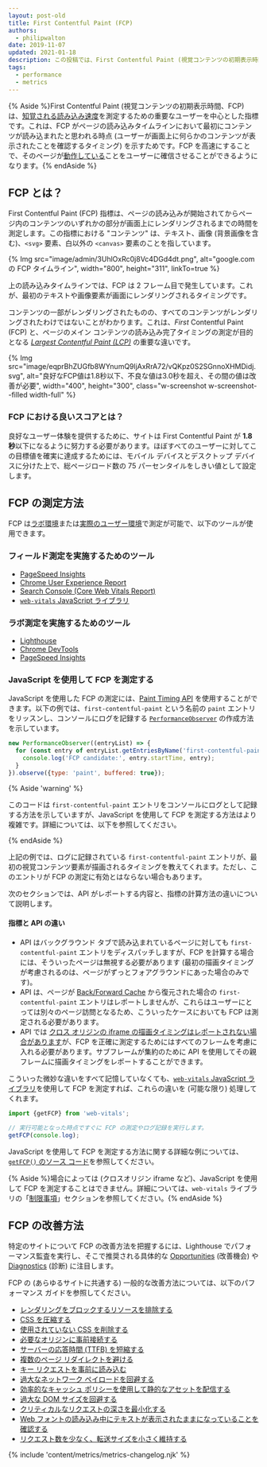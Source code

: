 ```yaml
---
layout: post-old
title: First Contentful Paint (FCP)
authors:
  - philipwalton
date: 2019-11-07
updated: 2021-01-18
description: この投稿では、First Contentful Paint (視覚コンテンツの初期表示時間、FCP) という指標について紹介し、その測定方法に関する説明を行います。
tags:
  - performance
  - metrics
---
```


{% Aside %}First Contentful Paint (視覚コンテンツの初期表示時間、FCP) は、[知覚される読み込み速度](/user-centric-performance-metrics/#types-of-metrics)を測定するための重要なユーザーを中心とした指標です。これは、FCP がページの読み込みタイムラインにおいて最初にコンテンツが読み込まれたと思われる時点 (ユーザーが画面上に何らかのコンテンツが表示されたことを確認するタイミング) を示すためです。FCP を高速にすることで、そのページが[動作している](/user-centric-performance-metrics/#questions)ことをユーザーに確信させることができるようになります。{% endAside %}

## FCP とは？

First Contentful Paint (FCP) 指標は、ページの読み込みが開始されてからページ内のコンテンツのいずれかの部分が画面上にレンダリングされるまでの時間を測定します。この指標における "コンテンツ" は、テキスト、画像 (背景画像を含む)、`<svg>` 要素、白以外の `<canvas>` 要素のことを指しています。

{% Img src="image/admin/3UhlOxRc0j8Vc4DGd4dt.png", alt="google.com の FCP タイムライン", width="800", height="311", linkTo=true %}

上の読み込みタイムラインでは、FCP は 2 フレーム目で発生しています。これが、最初のテキストや画像要素が画面にレンダリングされるタイミングです。

コンテンツの一部がレンダリングされたものの、すべてのコンテンツがレンダリングされたわけではないことがわかります。これは、*First* Contentful Paint (FCP) と、ページのメイン コンテンツの読み込み完了タイミングの測定が目的となる *[Largest Contentful Paint (LCP)](/lcp/)* の重要な違いです。

<picture>
  <source srcset="{{ "image/eqprBhZUGfb8WYnumQ9ljAxRrA72/V1mtKJenViYAhn05WxqR.svg" | imgix }}" media="(min-width: 640px)" width="400", height="100">
  {% Img src="image/eqprBhZUGfb8WYnumQ9ljAxRrA72/vQKpz0S2SGnnoXHMDidj.svg", alt="良好なFCP値は1.8秒以下、不良な値は3.0秒を超え、その間の値は改善が必要", width="400", height="300", class="w-screenshot w-screenshot--filled width-full" %}
</picture>

### FCP における良いスコアとは？

良好なユーザー体験を提供するために、サイトは First Contentful Paint が **1.8 秒**以下になるように努力する必要があります。ほぼすべてのユーザーに対してこの目標値を確実に達成するためには、モバイル デバイスとデスクトップ デバイスに分けた上で、総ページロード数の 75 パーセンタイルをしきい値として設定します。

## FCP の測定方法

FCP は[ラボ環境](/user-centric-performance-metrics/#in-the-lab)または[実際のユーザー環境](/user-centric-performance-metrics/#in-the-field)で測定が可能で、以下のツールが使用できます。

### フィールド測定を実施するためのツール

- [PageSpeed Insights](https://developers.google.com/speed/pagespeed/insights/)
- [Chrome User Experience Report](https://developers.google.com/web/tools/chrome-user-experience-report)
- [Search Console (Core Web Vitals Report)](https://webmasters.googleblog.com/2019/11/search-console-speed-report.html)
- [`web-vitals` JavaScript ライブラリ](https://github.com/GoogleChrome/web-vitals)

### ラボ測定を実施するためのツール

- [Lighthouse](https://developers.google.com/web/tools/lighthouse/)
- [Chrome DevTools](https://developers.google.com/web/tools/chrome-devtools/)
- [PageSpeed Insights](https://developers.google.com/speed/pagespeed/insights/)

### JavaScript を使用して FCP を測定する

JavaScript を使用した FCP の測定には、[Paint Timing API](https://w3c.github.io/paint-timing/) を使用することができます。以下の例では、`first-contentful-paint` という名前の `paint` エントリをリッスンし、コンソールにログを記録する [`PerformanceObserver`](https://developer.mozilla.org/docs/Web/API/PerformanceObserver) の作成方法を示しています。

```js
new PerformanceObserver((entryList) => {
  for (const entry of entryList.getEntriesByName('first-contentful-paint')) {
    console.log('FCP candidate:', entry.startTime, entry);
  }
}).observe({type: 'paint', buffered: true});
```

{% Aside 'warning' %}

このコードは `first-contentful-paint` エントリをコンソールにログとして記録する方法を示していますが、JavaScript を使用して FCP を測定する方法はより複雑です。詳細については、以下を参照してください。

{% endAside %}

上記の例では、ログに記録されている `first-contentful-paint` エントリが、最初の視覚コンテンツ要素が描画されるタイミングを教えてくれます。ただし、このエントリが FCP の測定に有効とはならない場合もあります。

次のセクションでは、API がレポートする内容と、指標の計算方法の違いについて説明します。

#### 指標と API の違い

- API はバックグラウンド タブで読み込まれているページに対しても `first-contentful-paint` エントリをディスパッチしますが、FCP を計算する場合には、そういったページは無視する必要があります (最初の描画タイミングが考慮されるのは、ページがずっとフォアグラウンドにあった場合のみです)。
- API は、ページが [Back/Forward Cache](/bfcache/#impact-on-core-web-vitals) から復元された場合の `first-contentful-paint` エントリはレポートしませんが、これらはユーザーにとっては別々のページ訪問となるため、こういったケースにおいても FCP は測定される必要があります。
- API では [クロス オリジンの iframe の描画タイミングはレポートされない場合があります](https://w3c.github.io/paint-timing/#:~:text=cross-origin%20iframes)が、FCP を正確に測定するためにはすべてのフレームを考慮に入れる必要があります。サブフレームが集約のために API を使用してその親フレームに描画タイミングをレポートすることができます。

こういった微妙な違いをすべて記憶していなくても、[`web-vitals` JavaScript ライブラリ](https://github.com/GoogleChrome/web-vitals)を使用して FCP を測定すれば、これらの違いを (可能な限り) 処理してくれます。

```js
import {getFCP} from 'web-vitals';

// 実行可能となった時点ですぐに FCP の測定やログ記録を実行します。
getFCP(console.log);
```

JavaScript を使用して FCP を測定する方法に関する詳細な例については、[`getFCP()` のソース コード](https://github.com/GoogleChrome/web-vitals/blob/master/src/getFCP.ts)を参照してください。

{% Aside %}場合によっては (クロスオリジン iframe など)、JavaScript を使用して FCP を測定することはできません。詳細については、`web-vitals` ライブラリの「[制限事項](https://github.com/GoogleChrome/web-vitals#limitations)」セクションを参照してください。{% endAside %}

## FCP の改善方法

特定のサイトについて FCP の改善方法を把握するには、Lighthouse でパフォーマンス監査を実行し、そこで推奨される具体的な [Opportunities](/lighthouse-performance/#opportunities) (改善機会) や [Diagnostics](/lighthouse-performance/#diagnostics) (診断) に注目します。

FCP の (あらゆるサイトに共通する) 一般的な改善方法については、以下のパフォーマンス ガイドを参照してください。

- [レンダリングをブロックするリソースを排除する](/render-blocking-resources/)
- [CSS を圧縮する](/unminified-css/)
- [使用されていない CSS を削除する](/unused-css-rules/)
- [必要なオリジンに事前接続する](/uses-rel-preconnect/)
- [サーバーの応答時間 (TTFB) を短縮する](/ttfb/)
- [複数のページ リダイレクトを避ける](/redirects/)
- [キー リクエストを事前に読み込む](/uses-rel-preload/)
- [過大なネットワーク ペイロードを回避する](/total-byte-weight/)
- [効率的なキャッシュ ポリシーを使用して静的なアセットを配信する](/uses-long-cache-ttl/)
- [過大な DOM サイズを回避する](/dom-size/)
- [クリティカルなリクエストの深さを最小化する](/critical-request-chains/)
- [Web フォントの読み込み中にテキストが表示されたままになっていることを確認する](/font-display/)
- [リクエスト数を少なく、転送サイズを小さく維持する](/resource-summary/)

{% include 'content/metrics/metrics-changelog.njk' %}
